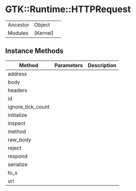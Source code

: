 # GTK::Runtime::HTTPRequest
|  |  |  |
| --- | --- | --- |
| Ancestor | Object |
| Modules | [Kernel] |


## Instance Methods

| Method | Parameters | Description |
| --- | --- | --- |
| address |  |  |
| body |  |  |
| headers |  |  |
| id |  |  |
| ignore_tick_count |  |  |
| initialize |  |  |
| inspect |  |  |
| method |  |  |
| raw_body |  |  |
| reject |  |  |
| respond |  |  |
| serialize |  |  |
| to_s |  |  |
| uri |  |  |
